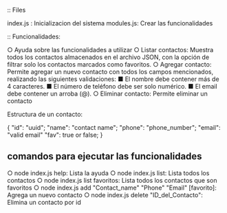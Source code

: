 :: Files

index.js : Inicializacion del sistema
modules.js: Crear las funcionalidades

:: Funcionalidades:

○ Ayuda sobre las funcionalidades a utilizar
○ Listar contactos: Muestra todos los contactos almacenados en el archivo JSON, con la opción de filtrar solo los contactos marcados como favoritos.
○ Agregar contacto: Permite agregar un nuevo contacto con todos los campos mencionados, realizando las siguientes validaciones:
    ■ El nombre debe contener más de 4 caracteres.
    ■ El número de teléfono debe ser solo numérico.
    ■ El email debe contener un arroba (@).
○ Eliminar contacto: Permite eliminar un contacto

Estructura de un contacto:

{
    "id": "uuid";
    "name": "contact name";
    "phone": "phone_number";
    "email": "valid email"
    "fav": true or false;
}

## comandos para ejecutar las funcionalidades

○ node index.js help: Lista la ayuda
○ node index.js list: Lista todos los contactos
○ node index.js list favoritos: Lista todos los contactos que son favoritos
○ node index.js add "Contact_name" "Phone" "Email" [favorito]: Agrega un nuevo contacto
○ node index.js delete "ID_del_Contacto": Elimina un contacto por id

